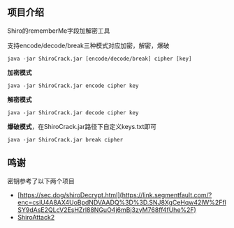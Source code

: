 ## 项目介绍
Shiro的rememberMe字段加解密工具

支持encode/decode/break三种模式对应加密，解密，爆破
```
java -jar ShiroCrack.jar [encode/decode/break] cipher [key]
```
**加密模式**
```
java -jar ShiroCrack.jar encode cipher key
```
**解密模式**
```
java -jar ShiroCrack.jar decode cipher key
```
**爆破模式**，在ShiroCrack.jar路径下自定义keys.txt即可
```
java -jar ShiroCrack.jar break cipher
```
## 鸣谢
密钥参考了以下两个项目
* [https://sec.dog/shiroDecrypt.html](https://link.segmentfault.com/?enc=csiU4A8AX4UoBpdNDVAADQ%3D%3D.SNJ8XgCeHqw42IW%2FflSY9dAsE2QLcV2EsHZrl88NGuO4j6mBj3zyM768ff4fUhe%2F)
* [ShiroAttack2](https://github.com/SummerSec/ShiroAttack2)
